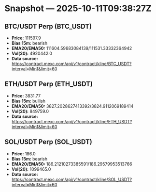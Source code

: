 # Snapshot — 2025-10-11T09:38:27Z

## BTC/USDT Perp (BTC_USDT)
- **Price:** 111597.9
- **Bias 15m:** bearish
- **EMA20/EMA50:** 111604.59683084139/111531.33332364942
- **Vol(20):** 4920442.0
- **Data source:** https://contract.mexc.com/api/v1/contract/kline/BTC_USDT?interval=Min1&limit=60

## ETH/USDT Perp (ETH_USDT)
- **Price:** 3831.77
- **Bias 15m:** bullish
- **EMA20/EMA50:** 3827.2028627413392/3824.9112069189414
- **Vol(20):** 849759.0
- **Data source:** https://contract.mexc.com/api/v1/contract/kline/ETH_USDT?interval=Min1&limit=60

## SOL/USDT Perp (SOL_USDT)
- **Price:** 186.0
- **Bias 15m:** bearish
- **EMA20/EMA50:** 186.21210273385591/186.29579953513766
- **Vol(20):** 1099465.0
- **Data source:** https://contract.mexc.com/api/v1/contract/kline/SOL_USDT?interval=Min1&limit=60
